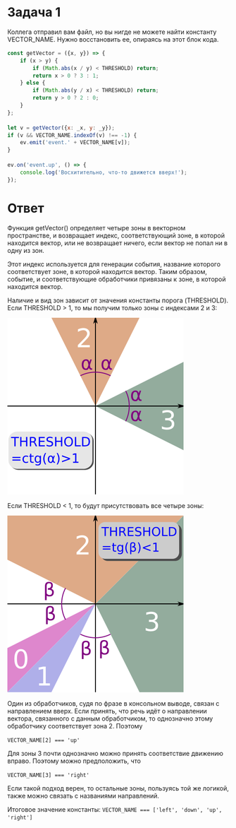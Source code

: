 # Задача 1

Коллега отправил вам файл, но вы нигде не можете найти константу VECTOR_NAME. Нужно восстановить ее, опираясь на этот блок кода.

```js
const getVector = ({x, y}) => {
    if (x > y) {
        if (Math.abs(x / y) < THRESHOLD) return;
        return x > 0 ? 3 : 1;
    } else {
        if (Math.abs(y / x) < THRESHOLD) return;
        return y > 0 ? 2 : 0;
    }
};

let v = getVector({x: _x, y: _y});
if (v && VECTOR_NAME.indexOf(v) !== -1) {
    ev.emit('event.' + VECTOR_NAME[v]);
}

ev.on('event.up', () => {
    console.log('Восхитительно, что-то движется вверх!');
});
```

# Ответ

Функция getVector() определяет четыре зоны в векторном пространстве, и возвращает индекс, соответствующий зоне, в которой находится вектор, или не возвращает ничего, если вектор не попал ни в одну из зон.

Этот индекс используется для генерации события, название которого соответствует зоне, в которой находится вектор. Таким образом, событие, и соответствующие обработчики привязаны к зоне, в которой находится вектор.

Наличие и вид зон зависит от значения константы порога (THRESHOLD). Если THRESHOLD > 1, то мы получим только зоны с индексами 2 и 3:

![THRESHOLD > 1](Threshold_GT_1.svg)

Если THRESHOLD < 1, то будут присутствовать все четыре зоны:

![THRESHOLD < 1](Threshold_LT_1.svg)

Один из обработчиков, судя по фразе в консольном выводе, связан с направлением вверх. Если принять, что речь идёт о направлении вектора, связанного с данным обработчиком, то однозначно этому обработчику соответствует зона 2. Поэтому

`VECTOR_NAME[2] === 'up'`

Для зоны 3 почти однозначно можно принять соответствие движению вправо. Поэтому можно предположить, что

`VECTOR_NAME[3] === 'right'`

Если такой подход верен, то остальные зоны, пользуясь той же логикой, также можно связать с названиями направлений.

Итоговое значение константы:
`VECTOR_NAME === ['left', 'down', 'up', 'right']`
